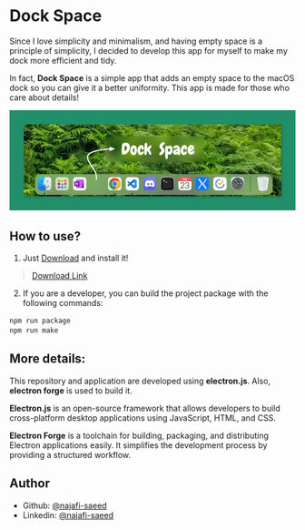 # Dock Space
Since I love simplicity and minimalism, and having empty space is a principle of simplicity, I decided to develop this app for myself to make my dock more efficient and tidy.

In fact, **Dock Space** is a simple app that adds an empty space to the macOS dock so you can give it a better uniformity. This app is made for those who care about details!

![Dock Space](assets/images/dock-space-2.png)

## How to use?

1) Just [Download](https://github.com/najafi-saeed/Dock-Space/tree/development/download/dock-space.zip "Download Dock Space") and install it!

> [Download Link](https://github.com/najafi-saeed/Dock-Space/tree/development/download/dock-space.zip "Download Dock Space")

2) If you are a developer, you can build the project package with the following commands:
```bash
npm run package
npm run make
```

## More details:
This repository and application are developed using **electron.js**. Also, **electron forge** is used to build it.

**Electron.js** is an open-source framework that allows developers to build cross-platform desktop applications using JavaScript, HTML, and CSS.

**Electron Forge** is a toolchain for building, packaging, and distributing Electron applications easily. It simplifies the development process by providing a structured workflow.

## Author

- Github:   [@najafi-saeed](https://github.com/najafi-saeed)
- Linkedin: [@najafi-saeed](https://www.linkedin.com/in/najafi-saeed/)